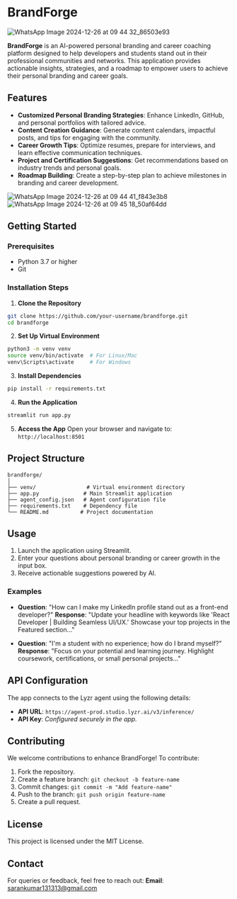 # BrandForge
![WhatsApp Image 2024-12-26 at 09 44 32_86503e93](https://github.com/user-attachments/assets/74f8dc52-efe3-474d-8fe0-8c90686b2ffd)

**BrandForge** is an AI-powered personal branding and career coaching platform designed to help developers and students stand out in their professional communities and networks. This application provides actionable insights, strategies, and a roadmap to empower users to achieve their personal branding and career goals.

## Features

- **Customized Personal Branding Strategies**: Enhance LinkedIn, GitHub, and personal portfolios with tailored advice.
- **Content Creation Guidance**: Generate content calendars, impactful posts, and tips for engaging with the community.
- **Career Growth Tips**: Optimize resumes, prepare for interviews, and learn effective communication techniques.
- **Project and Certification Suggestions**: Get recommendations based on industry trends and personal goals.
- **Roadmap Building**: Create a step-by-step plan to achieve milestones in branding and career development.

![WhatsApp Image 2024-12-26 at 09 44 41_f843e3b8](https://github.com/user-attachments/assets/b609e005-24c5-4e13-aeb7-6118fe2c17fa)
![WhatsApp Image 2024-12-26 at 09 45 18_50af64dd](https://github.com/user-attachments/assets/54d54a2e-a67b-47ed-bf9d-35f89bc0a82d)
## Getting Started

### Prerequisites
- Python 3.7 or higher
- Git

### Installation Steps

1. **Clone the Repository**
```bash
git clone https://github.com/your-username/brandforge.git
cd brandforge
```

2. **Set Up Virtual Environment**
```bash
python3 -m venv venv
source venv/bin/activate  # For Linux/Mac
venv\Scripts\activate     # For Windows
```

3. **Install Dependencies**
```bash
pip install -r requirements.txt
```

4. **Run the Application**
```bash
streamlit run app.py
```

5. **Access the App**
Open your browser and navigate to: `http://localhost:8501`

## Project Structure
```
brandforge/
│
├── venv/                # Virtual environment directory
├── app.py              # Main Streamlit application
├── agent_config.json   # Agent configuration file
├── requirements.txt    # Dependency file
└── README.md          # Project documentation
```

## Usage

1. Launch the application using Streamlit.
2. Enter your questions about personal branding or career growth in the input box.
3. Receive actionable suggestions powered by AI.

### Examples

- **Question**: "How can I make my LinkedIn profile stand out as a front-end developer?"
  **Response**: "Update your headline with keywords like 'React Developer | Building Seamless UI/UX.' Showcase your top projects in the Featured section..."

- **Question**: "I'm a student with no experience; how do I brand myself?"
  **Response**: "Focus on your potential and learning journey. Highlight coursework, certifications, or small personal projects..."

## API Configuration

The app connects to the Lyzr agent using the following details:
- **API URL**: `https://agent-prod.studio.lyzr.ai/v3/inference/`
- **API Key**: *Configured securely in the app.*

## Contributing

We welcome contributions to enhance BrandForge! To contribute:

1. Fork the repository.
2. Create a feature branch: `git checkout -b feature-name`
3. Commit changes: `git commit -m "Add feature-name"`
4. Push to the branch: `git push origin feature-name`
5. Create a pull request.

## License

This project is licensed under the MIT License.

## Contact

For queries or feedback, feel free to reach out:
**Email**: sarankumar131313@gmail.com
